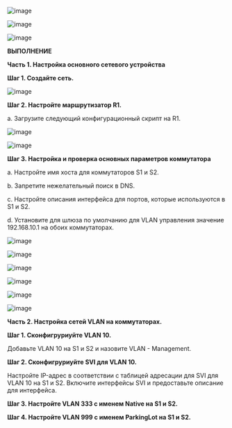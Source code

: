 ![image](https://github.com/user-attachments/assets/425c8f0c-de43-4325-ac15-5abe1b27cfdd)

![image](https://github.com/user-attachments/assets/75e5f990-50b2-4b27-a213-b1b1e0393fcc)

![image](https://github.com/user-attachments/assets/9db50d61-fc06-48fa-bb28-bf172399b9ef)

**ВЫПОЛНЕНИЕ** 

**Часть 1. Настройка основного сетевого устройства**

**Шаг 1. Создайте сеть.**

![image](https://github.com/user-attachments/assets/0aa27dbb-5284-476f-a414-869790314f27)

**Шаг 2. Настройте маршрутизатор R1.**

a.	Загрузите следующий конфигурационный скрипт на R1.

![image](https://github.com/user-attachments/assets/7f149ae5-5409-409f-9a0b-5b0a2ab0f589)

![image](https://github.com/user-attachments/assets/c0815bab-d0c0-45d0-ad0a-7638a4fc7d16)

**Шаг 3. Настройка и проверка основных параметров коммутатора**

a.	Настройте имя хоста для коммутаторов S1 и S2.

b.	Запретите нежелательный поиск в DNS.

c.	Настройте описания интерфейса для портов, которые используются в S1 и S2.

d.	Установите для шлюза по умолчанию для VLAN управления значение 192.168.10.1 на обоих коммутаторах.

![image](https://github.com/user-attachments/assets/5487d369-af45-4a34-a36a-ca9b069a87f4)

![image](https://github.com/user-attachments/assets/2a92c215-9307-4c1f-a662-c37afe846358)

![image](https://github.com/user-attachments/assets/e9d47060-8aa9-4a09-984c-eee751e8e82c)

![image](https://github.com/user-attachments/assets/23ff83bc-a585-4dc8-af1d-076859541c53)

![image](https://github.com/user-attachments/assets/bc5feff6-8e79-457c-93df-969dbd3f81e2)

![image](https://github.com/user-attachments/assets/04560b0c-a86c-4fd8-9197-e5e98b50bdeb)

**Часть 2. Настройка сетей VLAN на коммутаторах.**

**Шаг 1. Сконфигруриуйте VLAN 10.**

Добавьте VLAN 10 на S1 и S2 и назовите VLAN - Management.

**Шаг 2. Сконфигруриуйте SVI для VLAN 10.**

Настройте IP-адрес в соответствии с таблицей адресации для SVI для VLAN 10 на S1 и S2. Включите интерфейсы SVI и предоставьте описание для интерфейса.

**Шаг 3. Настройте VLAN 333 с именем Native на S1 и S2.**

**Шаг 4. Настройте VLAN 999 с именем ParkingLot на S1 и S2.**






